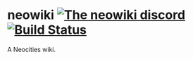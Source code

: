 # neowiki [![The neowiki discord](https://img.shields.io/badge/chat-discord-%237289DA.svg "The neowiki discord!")](https://discord.gg/NrNNpax) [![Build Status](https://travis-ci.org/MineRobber9000/neowiki.svg?branch=master)](https://travis-ci.org/MineRobber9000/neowiki)
A Neocities wiki.
